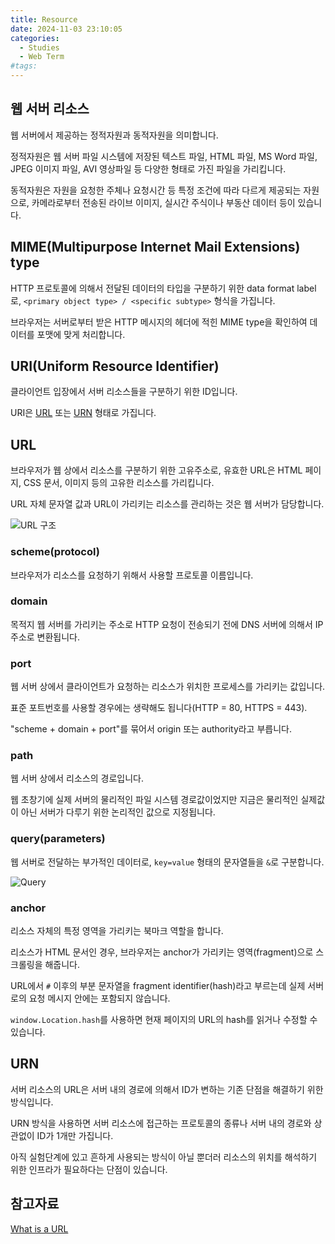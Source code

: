 ```yaml
---
title: Resource
date: 2024-11-03 23:10:05
categories:
  - Studies
  - Web Term
#tags:
---
```

## 웹 서버 리소스

웹 서버에서 제공하는 정적자원과 동적자원을 의미합니다.

정적자원은 웹 서버 파일 시스템에 저장된 텍스트 파일, HTML 파일, MS Word 파일, JPEG 이미지 파일, AVI 영상파일 등 다양한 형태로 가진 파일을 가리킵니다.

동적자원은 자원을 요청한 주체나 요청시간 등 특정 조건에 따라 다르게 제공되는 자원으로, 카메라로부터 전송된 라이브 이미지, 실시간 주식이나 부동산 데이터 등이 있습니다.

## MIME(Multipurpose Internet Mail Extensions) type

HTTP 프로토콜에 의해서 전달된 데이터의 타입을 구분하기 위한 data format label로, `<primary object type> / <specific subtype>` 형식을 가집니다.

브라우저는 서버로부터 받은 HTTP 메시지의 헤더에 적힌 MIME type을 확인하여 데이터를 포맷에 맞게 처리합니다.

## URI(Uniform Resource Identifier)

클라이언트 입장에서 서버 리소스들을 구분하기 위한 ID입니다.

URI은 [URL](../url) 또는 [URN](../urn) 형태로 가집니다.

## URL

브라우저가 웹 상에서 리소스를 구분하기 위한 고유주소로, 유효한 URL은 HTML 페이지, CSS 문서, 이미지 등의 고유한 리소스를 가리킵니다.

URL 자체 문자열 값과 URL이 가리키는 리소스를 관리하는 것은 웹 서버가 담당합니다.

![URL 구조](/images/url_structure.png)

### scheme(protocol)

브라우저가 리소스를 요청하기 위해서 사용할 프로토콜 이름입니다.

### domain

목적지 웹 서버를 가리키는 주소로 HTTP 요청이 전송되기 전에 DNS 서버에 의해서 IP 주소로 변환됩니다.

### port

웹 서버 상에서 클라이언트가 요청하는 리소스가 위치한 프로세스를 가리키는 값입니다.

표준 포트번호를 사용할 경우에는 생략해도 됩니다(HTTP = 80, HTTPS = 443).

"scheme + domain + port"를 묶어서 origin 또는 authority라고 부릅니다.

### path

웹 서버 상에서 리소스의 경로입니다.

웹 초창기에 실제 서버의 물리적인 파일 시스템 경로값이었지만 지금은 물리적인 실제값이 아닌 서버가 다루기 위한 논리적인 값으로 지정됩니다.

### query(parameters)

웹 서버로 전달하는 부가적인 데이터로, `key=value` 형태의 문자열들을 `&`로 구분합니다.

![Query](/images/query.png)

### anchor

리소스 자체의 특정 영역을 가리키는 북마크 역할을 합니다.

리소스가 HTML 문서인 경우, 브라우저는 anchor가 가리키는 영역(fragment)으로 스크롤링을 해줍니다.

URL에서 `#` 이후의 부분 문자열을 fragment identifier(hash)라고 부르는데 실제 서버로의 요청 메시지 안에는 포함되지 않습니다.

`window.Location.hash`를 사용하면 현재 페이지의 URL의 hash를 읽거나 수정할 수 있습니다.

## URN

서버 리소스의 URL은 서버 내의 경로에 의해서 ID가 변하는 기존 단점을 해결하기 위한 방식입니다.

URN 방식을 사용하면 서버 리소스에 접근하는 프로토콜의 종류나 서버 내의 경로와 상관없이 ID가 1개만 가집니다.

아직 실험단계에 있고 흔하게 사용되는 방식이 아닐 뿐더러 리소스의 위치를 해석하기 위한 인프라가 필요하다는 단점이 있습니다.

## 참고자료

[What is a URL](https://launchschool.com/books/http/read/what_is_a_url)